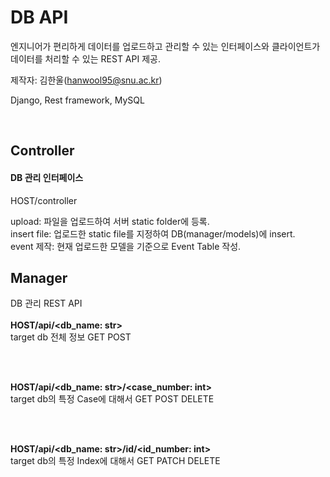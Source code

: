 # DB API

엔지니어가 편리하게 데이터를 업로드하고 관리할 수 있는 인터페이스와
클라이언트가 데이터를 처리할 수 있는 REST API 제공.

제작자: 김한울(hanwool95@snu.ac.kr)

Django, Rest framework, MySQL


<br>

## Controller
#### DB 관리 인터페이스

HOST/controller

upload: 파일을 업로드하여 서버 static folder에 등록.<br>
insert file: 업로드한 static file를 지정하여 DB(manager/models)에 insert.<br>
event 제작: 현재 업로드한 모델을 기준으로 Event Table 작성.



## Manager
DB 관리 REST API<br><br>
<b>HOST/api/<db_name: str></b><br>
target db 전체 정보 GET POST

<br><br>

<b>HOST/api/<db_name: str>/<case_number: int></b><br>
target db의 특정 Case에 대해서 GET POST DELETE

<br><br>

<b>HOST/api/<db_name: str>/id/<id_number: int></b><br>
target db의 특정 Index에 대해서 GET PATCH DELETE



